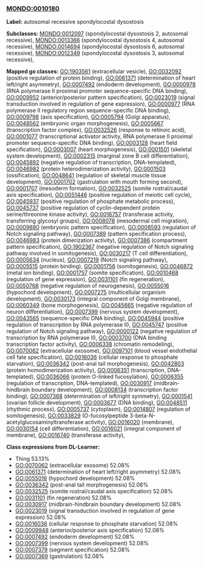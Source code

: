 
### [MONDO:0010180](http://purl.obolibrary.org/obo/MONDO_0010180)
**Label:** autosomal recessive spondylocostal dysostosis

**Subclasses:** [MONDO:0012097](http://purl.obolibrary.org/obo/MONDO_0012097) (spondylocostal dysostosis 2, autosomal recessive), [MONDO:0013366](http://purl.obolibrary.org/obo/MONDO_0013366) (spondylocostal dysostosis 4, autosomal recessive), [MONDO:0014694](http://purl.obolibrary.org/obo/MONDO_0014694) (spondylocostal dysostosis 6, autosomal recessive), [MONDO:0012349](http://purl.obolibrary.org/obo/MONDO_0012349) (spondylocostal dysostosis 3, autosomal recessive), 

**Mapped go classes:** [GO:1903561](http://purl.obolibrary.org/obo/GO_1903561) (extracellular vesicle), [GO:0032092](http://purl.obolibrary.org/obo/GO_0032092) (positive regulation of protein binding), [GO:0061371](http://purl.obolibrary.org/obo/GO_0061371) (determination of heart left/right asymmetry), [GO:0007492](http://purl.obolibrary.org/obo/GO_0007492) (endoderm development), [GO:0000978](http://purl.obolibrary.org/obo/GO_0000978) (RNA polymerase II proximal promoter sequence-specific DNA binding), [GO:0009952](http://purl.obolibrary.org/obo/GO_0009952) (anterior/posterior pattern specification), [GO:0023019](http://purl.obolibrary.org/obo/GO_0023019) (signal transduction involved in regulation of gene expression), [GO:0000977](http://purl.obolibrary.org/obo/GO_0000977) (RNA polymerase II regulatory region sequence-specific DNA binding), [GO:0009798](http://purl.obolibrary.org/obo/GO_0009798) (axis specification), [GO:0005794](http://purl.obolibrary.org/obo/GO_0005794) (Golgi apparatus), [GO:0048562](http://purl.obolibrary.org/obo/GO_0048562) (embryonic organ morphogenesis), [GO:0005667](http://purl.obolibrary.org/obo/GO_0005667) (transcription factor complex), [GO:0032526](http://purl.obolibrary.org/obo/GO_0032526) (response to retinoic acid), [GO:0001077](http://purl.obolibrary.org/obo/GO_0001077) (transcriptional activator activity, RNA polymerase II proximal promoter sequence-specific DNA binding), [GO:0003128](http://purl.obolibrary.org/obo/GO_0003128) (heart field specification), [GO:0003007](http://purl.obolibrary.org/obo/GO_0003007) (heart morphogenesis), [GO:0001501](http://purl.obolibrary.org/obo/GO_0001501) (skeletal system development), [GO:0002315](http://purl.obolibrary.org/obo/GO_0002315) (marginal zone B cell differentiation), [GO:0045892](http://purl.obolibrary.org/obo/GO_0045892) (negative regulation of transcription, DNA-templated), [GO:0046982](http://purl.obolibrary.org/obo/GO_0046982) (protein heterodimerization activity), [GO:0001503](http://purl.obolibrary.org/obo/GO_0001503) (ossification), [GO:0048641](http://purl.obolibrary.org/obo/GO_0048641) (regulation of skeletal muscle tissue development), [GO:0001702](http://purl.obolibrary.org/obo/GO_0001702) (gastrulation with mouth forming second), [GO:0001707](http://purl.obolibrary.org/obo/GO_0001707) (mesoderm formation), [GO:0032525](http://purl.obolibrary.org/obo/GO_0032525) (somite rostral/caudal axis specification), [GO:0051446](http://purl.obolibrary.org/obo/GO_0051446) (positive regulation of meiotic cell cycle), [GO:0045937](http://purl.obolibrary.org/obo/GO_0045937) (positive regulation of phosphate metabolic process), [GO:0045737](http://purl.obolibrary.org/obo/GO_0045737) (positive regulation of cyclin-dependent protein serine/threonine kinase activity), [GO:0016757](http://purl.obolibrary.org/obo/GO_0016757) (transferase activity, transferring glycosyl groups), [GO:0008078](http://purl.obolibrary.org/obo/GO_0008078) (mesodermal cell migration), [GO:0009880](http://purl.obolibrary.org/obo/GO_0009880) (embryonic pattern specification), [GO:0008593](http://purl.obolibrary.org/obo/GO_0008593) (regulation of Notch signaling pathway), [GO:0007389](http://purl.obolibrary.org/obo/GO_0007389) (pattern specification process), [GO:0046983](http://purl.obolibrary.org/obo/GO_0046983) (protein dimerization activity), [GO:0007386](http://purl.obolibrary.org/obo/GO_0007386) (compartment pattern specification), [GO:1902367](http://purl.obolibrary.org/obo/GO_1902367) (negative regulation of Notch signaling pathway involved in somitogenesis), [GO:0030217](http://purl.obolibrary.org/obo/GO_0030217) (T cell differentiation), [GO:0005634](http://purl.obolibrary.org/obo/GO_0005634) (nucleus), [GO:0007219](http://purl.obolibrary.org/obo/GO_0007219) (Notch signaling pathway), [GO:0005515](http://purl.obolibrary.org/obo/GO_0005515) (protein binding), [GO:0001756](http://purl.obolibrary.org/obo/GO_0001756) (somitogenesis), [GO:0046872](http://purl.obolibrary.org/obo/GO_0046872) (metal ion binding), [GO:0001757](http://purl.obolibrary.org/obo/GO_0001757) (somite specification), [GO:0010468](http://purl.obolibrary.org/obo/GO_0010468) (regulation of gene expression), [GO:0031101](http://purl.obolibrary.org/obo/GO_0031101) (fin regeneration), [GO:0050768](http://purl.obolibrary.org/obo/GO_0050768) (negative regulation of neurogenesis), [GO:0055016](http://purl.obolibrary.org/obo/GO_0055016) (hypochord development), [GO:0007275](http://purl.obolibrary.org/obo/GO_0007275) (multicellular organism development), [GO:0030173](http://purl.obolibrary.org/obo/GO_0030173) (integral component of Golgi membrane), [GO:0060349](http://purl.obolibrary.org/obo/GO_0060349) (bone morphogenesis), [GO:0045665](http://purl.obolibrary.org/obo/GO_0045665) (negative regulation of neuron differentiation), [GO:0007399](http://purl.obolibrary.org/obo/GO_0007399) (nervous system development), [GO:0043565](http://purl.obolibrary.org/obo/GO_0043565) (sequence-specific DNA binding), [GO:0045944](http://purl.obolibrary.org/obo/GO_0045944) (positive regulation of transcription by RNA polymerase II), [GO:0045747](http://purl.obolibrary.org/obo/GO_0045747) (positive regulation of Notch signaling pathway), [GO:0000122](http://purl.obolibrary.org/obo/GO_0000122) (negative regulation of transcription by RNA polymerase II), [GO:0003700](http://purl.obolibrary.org/obo/GO_0003700) (DNA binding transcription factor activity), [GO:0006338](http://purl.obolibrary.org/obo/GO_0006338) (chromatin remodeling), [GO:0070062](http://purl.obolibrary.org/obo/GO_0070062) (extracellular exosome), [GO:0097101](http://purl.obolibrary.org/obo/GO_0097101) (blood vessel endothelial cell fate specification), [GO:0016036](http://purl.obolibrary.org/obo/GO_0016036) (cellular response to phosphate starvation), [GO:0036342](http://purl.obolibrary.org/obo/GO_0036342) (post-anal tail morphogenesis), [GO:0042803](http://purl.obolibrary.org/obo/GO_0042803) (protein homodimerization activity), [GO:0006351](http://purl.obolibrary.org/obo/GO_0006351) (transcription, DNA-templated), [GO:0036066](http://purl.obolibrary.org/obo/GO_0036066) (protein O-linked fucosylation), [GO:0006355](http://purl.obolibrary.org/obo/GO_0006355) (regulation of transcription, DNA-templated), [GO:0030917](http://purl.obolibrary.org/obo/GO_0030917) (midbrain-hindbrain boundary development), [GO:0008134](http://purl.obolibrary.org/obo/GO_0008134) (transcription factor binding), [GO:0007368](http://purl.obolibrary.org/obo/GO_0007368) (determination of left/right symmetry), [GO:0001541](http://purl.obolibrary.org/obo/GO_0001541) (ovarian follicle development), [GO:0003677](http://purl.obolibrary.org/obo/GO_0003677) (DNA binding), [GO:0048511](http://purl.obolibrary.org/obo/GO_0048511) (rhythmic process), [GO:0005737](http://purl.obolibrary.org/obo/GO_0005737) (cytoplasm), [GO:0014807](http://purl.obolibrary.org/obo/GO_0014807) (regulation of somitogenesis), [GO:0033829](http://purl.obolibrary.org/obo/GO_0033829) (O-fucosylpeptide 3-beta-N-acetylglucosaminyltransferase activity), [GO:0016020](http://purl.obolibrary.org/obo/GO_0016020) (membrane), [GO:0030154](http://purl.obolibrary.org/obo/GO_0030154) (cell differentiation), [GO:0016021](http://purl.obolibrary.org/obo/GO_0016021) (integral component of membrane), [GO:0016740](http://purl.obolibrary.org/obo/GO_0016740) (transferase activity), 

**Class expressions from DL-Learner:**

- Thing 53.13%
- [GO:0070062](http://purl.obolibrary.org/obo/GO_0070062) (extracellular exosome) 52.08%
- [GO:0061371](http://purl.obolibrary.org/obo/GO_0061371) (determination of heart left/right asymmetry) 52.08%
- [GO:0055016](http://purl.obolibrary.org/obo/GO_0055016) (hypochord development) 52.08%
- [GO:0036342](http://purl.obolibrary.org/obo/GO_0036342) (post-anal tail morphogenesis) 52.08%
- [GO:0032525](http://purl.obolibrary.org/obo/GO_0032525) (somite rostral/caudal axis specification) 52.08%
- [GO:0031101](http://purl.obolibrary.org/obo/GO_0031101) (fin regeneration) 52.08%
- [GO:0030917](http://purl.obolibrary.org/obo/GO_0030917) (midbrain-hindbrain boundary development) 52.08%
- [GO:0023019](http://purl.obolibrary.org/obo/GO_0023019) (signal transduction involved in regulation of gene expression) 52.08%
- [GO:0016036](http://purl.obolibrary.org/obo/GO_0016036) (cellular response to phosphate starvation) 52.08%
- [GO:0009948](http://purl.obolibrary.org/obo/GO_0009948) (anterior/posterior axis specification) 52.08%
- [GO:0007492](http://purl.obolibrary.org/obo/GO_0007492) (endoderm development) 52.08%
- [GO:0007399](http://purl.obolibrary.org/obo/GO_0007399) (nervous system development) 52.08%
- [GO:0007379](http://purl.obolibrary.org/obo/GO_0007379) (segment specification) 52.08%
- [GO:0007369](http://purl.obolibrary.org/obo/GO_0007369) (gastrulation) 52.08%


